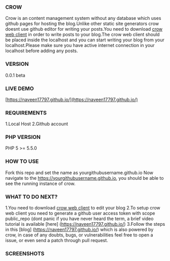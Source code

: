 ### CROW
Crow is an content management system without any database which uses github pages for hosting the blog.Unlike other static site generators crow doesnt use github editor for writing your posts.You need to download [crow web client](https://github.com/naveen17797/crow-web-client) in order to write posts to your blog.The crow web client should be placed inside the localhost and you can start writing your blog from your localhost.Please make sure you have active internet connection in your localhost before adding any posts.

### VERSION
0.0.1 beta

### LIVE DEMO
[https://naveen17797.github.io/](https://naveen17797.github.io/)

### REQUIREMENTS
1.Local Host
2.Github account

### PHP VERSION
 PHP 5 >= 5.5.0

### HOW TO USE
Fork this repo and set the name as yourgithubusername.github.io
Now navigate to the https://yourgithubusername.github.io, you should be able to see the running instance of crow.

### WHAT TO DO NEXT?
1.You need to download [crow web client](https://github.com/naveen17797/crow-web-client) to edit your blog
2.To setup crow web client you need to generate a github user access token with scope public_repo (dont panic if you have never heard the term, a brief video tutorial is available [here] (https://naveen17797.github.io/)
3.Follow the steps in this [blog] (https://naveen17797.github.io/) which is also powered by crow, in case of any doubts, bugs, or vulnerabilities feel free to open a issue, or even send a patch through pull request.

### SCREENSHOTS

